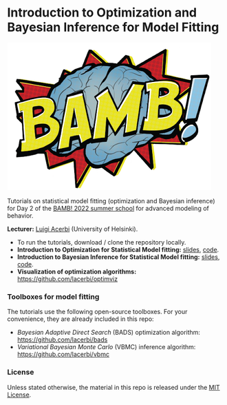 # Introduction to Optimization and Bayesian Inference for Model Fitting

![bamb-logo](https://github.com/lacerbi/bamb2022-model-fitting/blob/main/figs/bamb-logo.png?raw=true)

Tutorials on statistical model fitting (optimization and Bayesian inference) for Day 2 of the [BAMB! 2022 summer school](https://www.bambschool.org/) for advanced modeling of behavior.

**Lecturer:** [Luigi Acerbi](https://www.helsinki.fi/en/researchgroups/machine-and-human-intelligence) (University of Helsinki).

- To run the tutorials, download / clone the repository locally.
- **Introduction to Optimization for Statistical Model fitting:** [slides](acerbi-optimization-BAMB-sep2022.pdf), [code](bamb2022_optimization_tutorial.m).
- **Introduction to Bayesian Inference for Statistical Model fitting:** [slides](acerbi-bayes-BAMB-sep2022.pdf), [code](bamb2022_bayes_tutorial.m).
- **Visualization of optimization algorithms:** https://github.com/lacerbi/optimviz

### Toolboxes for model fitting

The tutorials use the following open-source toolboxes. For your convenience, they are already included in this repo:
- *Bayesian Adaptive Direct Search* (BADS) optimization algorithm: https://github.com/lacerbi/bads
- *Variational Bayesian Monte Carlo* (VBMC) inference algorithm: https://github.com/lacerbi/vbmc

### License

Unless stated otherwise, the material in this repo is released under the [MIT License](LICENSE).

